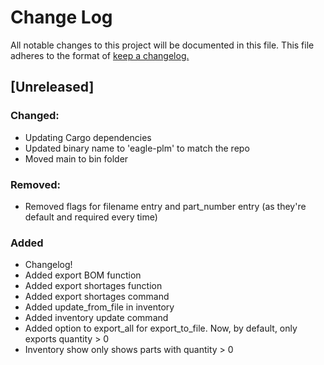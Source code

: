 # Change Log

All notable changes to this project will be documented in this file. This file adheres to the format of [keep a changelog.](https://keepachangelog.com/en/1.0.0/)

## [Unreleased]

### Changed:

* Updating Cargo dependencies
* Updated binary name to 'eagle-plm' to match the repo
* Moved main to bin folder

### Removed:
* Removed flags for filename entry and part_number entry (as they're default and required every time)

### Added

* Changelog!
* Added export BOM function
* Added export shortages function
* Added export shortages command
* Added update_from_file in inventory
* Added inventory update command
* Added option to export_all for export_to_file. Now, by default, only exports quantity > 0
* Inventory show only shows parts with quantity > 0